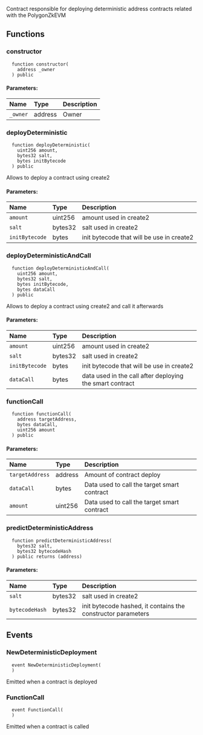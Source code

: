 Contract responsible for deploying deterministic address contracts related with the PolygonZkEVM


## Functions
### constructor
```solidity
  function constructor(
    address _owner
  ) public
```


#### Parameters:
| Name | Type | Description                                                          |
| :--- | :--- | :------------------------------------------------------------------- |
|`_owner` | address | Owner

### deployDeterministic
```solidity
  function deployDeterministic(
    uint256 amount,
    bytes32 salt,
    bytes initBytecode
  ) public
```
Allows to deploy a contract using create2


#### Parameters:
| Name | Type | Description                                                          |
| :--- | :--- | :------------------------------------------------------------------- |
|`amount` | uint256 | amount used in create2
|`salt` | bytes32 | salt used in create2
|`initBytecode` | bytes | init bytecode that will be use in create2

### deployDeterministicAndCall
```solidity
  function deployDeterministicAndCall(
    uint256 amount,
    bytes32 salt,
    bytes initBytecode,
    bytes dataCall
  ) public
```
Allows to deploy a contract using create2 and call it afterwards


#### Parameters:
| Name | Type | Description                                                          |
| :--- | :--- | :------------------------------------------------------------------- |
|`amount` | uint256 | amount used in create2
|`salt` | bytes32 | salt used in create2
|`initBytecode` | bytes | init bytecode that will be use in create2
|`dataCall` | bytes | data used in the call after deploying the smart contract

### functionCall
```solidity
  function functionCall(
    address targetAddress,
    bytes dataCall,
    uint256 amount
  ) public
```


#### Parameters:
| Name | Type | Description                                                          |
| :--- | :--- | :------------------------------------------------------------------- |
|`targetAddress` | address | Amount of contract deploy
|`dataCall` | bytes | Data used to call the target smart contract
|`amount` | uint256 | Data used to call the target smart contract

### predictDeterministicAddress
```solidity
  function predictDeterministicAddress(
    bytes32 salt,
    bytes32 bytecodeHash
  ) public returns (address)
```


#### Parameters:
| Name | Type | Description                                                          |
| :--- | :--- | :------------------------------------------------------------------- |
|`salt` | bytes32 | salt used in create2
|`bytecodeHash` | bytes32 | init bytecode hashed, it contains the constructor parameters

## Events
### NewDeterministicDeployment
```solidity
  event NewDeterministicDeployment(
  )
```

Emitted when a contract is deployed

### FunctionCall
```solidity
  event FunctionCall(
  )
```

Emitted when a contract is called

